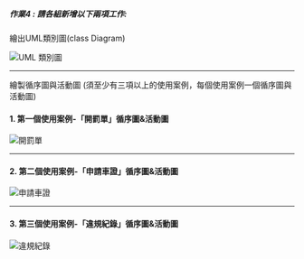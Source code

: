 ##### 作業4 : 請各組新增以下兩項工作: 

繪出UML類別圖(class Diagram)

![UML 類別圖](https://user-images.githubusercontent.com/94920331/200112738-615eb1b0-6823-49c3-93ae-e17f9ae1da20.png)

---
繪製循序圖與活動圖 (須至少有三項以上的使用案例，每個使用案例一個循序圖與活動圖)

#### 1. 第一個使用案例-「開罰單」循序圖&活動圖 

![開罰單](https://user-images.githubusercontent.com/94920331/200114363-f1258607-3a59-4e59-913c-46d4ee977d1f.png)

---

#### 2. 第二個使用案例-「申請車證」循序圖&活動圖 

![申請車證](https://user-images.githubusercontent.com/94920331/200114377-ab472407-6018-4db1-b843-40463a10c976.png)

---

#### 3. 第三個使用案例-「違規紀錄」循序圖&活動圖 

![違規紀錄](https://user-images.githubusercontent.com/94920331/200114387-67870422-ebeb-4025-a0b8-e0b0b11eb12a.png)

